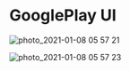 # GooglePlay UI 

![photo_2021-01-08 05 57 21](https://user-images.githubusercontent.com/61906391/103961636-b6374b80-5176-11eb-80c4-326300c5662a.jpeg)

![photo_2021-01-08 05 57 23](https://user-images.githubusercontent.com/61906391/103961628-b2a3c480-5176-11eb-8c64-75bc57b8dded.jpeg)
